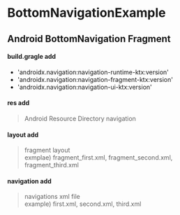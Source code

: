 # BottomNavigationExample

Android BottomNavigation Fragment
---------------------------------

#### build.gragle add 
- 'androidx.navigation:navigation-runtime-ktx:version'
- 'androidx.navigation:navigation-fragment-ktx:version'
- 'androidx.navigation:navigation-ui-ktx:version'


#### res add
>Android Resource Directory 
>navigation


#### layout add
>fragment layout  
exmplae) fragment_first.xml, fragment_second.xml, fragment_third.xml  
  
#### navigation add
>navigations xml file  
example) first.xml, second.xml, third.xml
